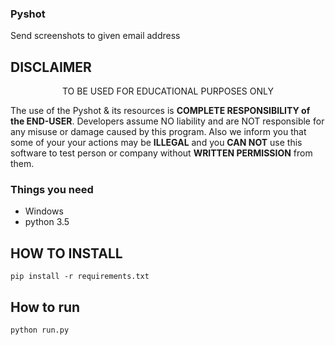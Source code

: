 ### Pyshot
Send screenshots to given email address


## DISCLAIMER

<p align="center">
  TO BE USED FOR EDUCATIONAL PURPOSES ONLY
</p>

The use of the Pyshot & its resources is **COMPLETE RESPONSIBILITY of the END-USER**. Developers assume NO liability and are NOT responsible for any misuse or damage caused by this program. Also we inform you that some of your your actions may be **ILLEGAL** and you **CAN NOT** use this software to test person or company without **WRITTEN PERMISSION** from them.


### Things you need
* Windows
* python 3.5


## HOW TO INSTALL
```
pip install -r requirements.txt
```


## How to run
```
python run.py
